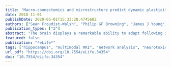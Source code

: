 ```yaml
---
title: "Macro-connectomics and microstructure predict dynamic plasticity patterns in the non-human primate brain"
date: 2018-11-01
publishDate: 2020-05-01T15:33:28.474560Z
authors: ["Sean Froudist-Walsh", "Philip GF Browning", "James J Young", "Kathy L Murphy", "Rogier B Mars", "Lazar Fleysher", "Paula L Croxson"]
publication_types: ["2"]
abstract: "The brain displays a remarkable ability to adapt following injury by altering its connections through neural plasticity. Many of the biological mechanisms that underlie plasticity are known, but there is little knowledge as to when, or where in the brain plasticity will occur following injury. This knowledge could guide plasticity-promoting interventions and create a more accurate roadmap of the recovery process following injury. We causally investigated the time-course of plasticity after hippocampal lesions using multi-modal MRI in monkeys. We show that post-injury plasticity is highly dynamic, but also largely predictable on the basis of the functional connectivity of the lesioned region, gradients of cell densities across the cortex and the pre-lesion network structure of the brain. The ability to predict which brain areas will plastically adapt their functional connectivity following injury may allow us to decipher why some brain lesions lead to permanent loss of cognitive function, while others do not."
featured: false
publication: "*eLife*"
tags: ["hippocampus", "multimodal MRI", "network analysis", "neurotoxic lesions", "non-human primates", "plasticity"]
url_pdf: "https://doi.org/10.7554/eLife.34354"
doi: "10.7554/eLife.34354"
---
```


